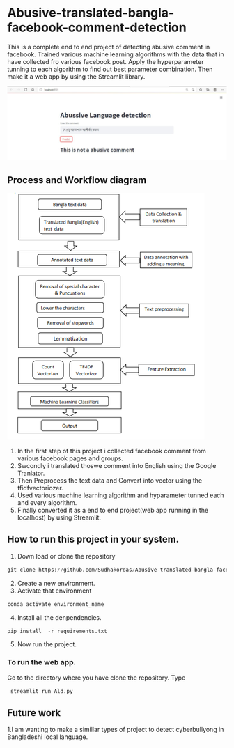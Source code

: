 # Abusive-translated-bangla-facebook-comment-detection
This is a complete end to end project of detecting abusive comment in facebook. Trained various machine learning algorithms with the data that in have collected fro various facebook post. Apply the hyperparameter tunning to each algorithm to find out best parameter combination. Then make it a web app by using the Streamlit library.

![image](https://github.com/Sudhakordas/Abusive-translated-bangla-facebook-comment-detection/blob/master/Images/Abbusive.JPG)

## Process and Workflow diagram 

![image-2](https://github.com/Sudhakordas/Abusive-translated-bangla-facebook-comment-detection/blob/master/Images/Method.PNG)

1. In the first step of this project i collected facebook comment from various facebook pages and groups.
2. Swcondly i translated thoswe comment into English using the Google Tranlator.
3. Then Preprocess the text data and Convert into vector using the tfidfvectoriozer.
4. Used various machine learning algorithm and hyparameter tunned each and every algorithm.
5. Finally converted it as a end to end project(web app running in the localhost) by using Streamlit.

## How to run this project in your system.
1. Down load or clone the repository
```python
git clone https://github.com/Sudhakordas/Abusive-translated-bangla-facebook-comment-detection.git
```
2. Create a new environment.
3. Activate that environment 
 ```python
conda activate environment_name
```
4. Install all the denpendencies.
```python
pip install  -r requirements.txt
```
5. Now run the project.
 ### To run the web app.
 Go to the directory where you have clone the repository.
 Type 
 ```python
  streamlit run Ald.py
  ```
## Future work
1.I am wanting to make a simillar types of project to detect cyberbullyong in Bangladeshi local language.

